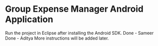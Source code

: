 Group Expense Manager Android Application
=========================================

Run the project in Eclipse after installing the Android SDK.
Done - Sameer
Done - Aditya
More instructions will be added later.
